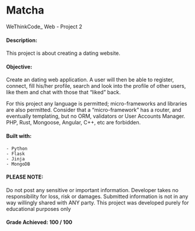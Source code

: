 # Matcha
WeThinkCode_
Web - Project 2

#### Description:
This project is about creating a dating website.

#### Objective:
Create an dating web application. A user will then be able to register, connect, fill his/her profile, search and look into the profile of other users, like them and chat with those that “liked” back.

For this project any language is permitted; micro-frameworks and libraries are also permitted. Consider that a “micro-framework” has a router, and eventually templating, but no ORM, validators or User Accounts Manager. PHP, Rust, Mongoose, Angular, C++, etc are forbidden.

#### Built with:
    - Python 
    - Flask
    - Jinja
    - MongoDB 

#### PLEASE NOTE:
Do not post any sensitive or important information. Developer takes no responsibility for loss, risk or damages. Submitted information is not in any way willingly shared with ANY party. This project was developed purely for educational purposes only


#### Grade Achieved: 100 / 100
